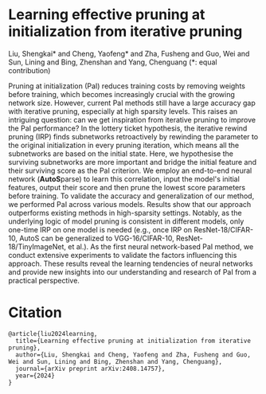 # Learning effective pruning at initialization from iterative pruning

Liu, Shengkai* and Cheng, Yaofeng* and Zha, Fusheng and Guo, Wei and Sun, Lining and Bing, Zhenshan and Yang, Chenguang
(*: equal contribution)
  
Pruning at initialization (PaI) reduces training costs by removing weights before training, which becomes increasingly crucial with the growing network size. However, current PaI methods still have a large accuracy gap with iterative pruning, especially at high sparsity levels. This raises an intriguing question: can we get inspiration from iterative pruning to improve the PaI performance? In the lottery ticket hypothesis, the iterative rewind pruning (IRP) finds subnetworks retroactively by rewinding the parameter to the original initialization in every pruning iteration, which means all the subnetworks are based on the initial state. Here, we hypothesise the surviving subnetworks are more important and bridge the initial feature and their surviving score as the PaI criterion. We employ an end-to-end neural network (**AutoS**parse) to learn this correlation, input the model's initial features, output their score and then prune the lowest score parameters before training. To validate the accuracy and generalization of our method, we performed PaI across various models. Results show that our approach outperforms existing methods in high-sparsity settings. Notably, as the underlying logic of model pruning is consistent in different models, only one-time IRP on one model is needed (e.g., once IRP on ResNet-18/CIFAR-10, AutoS can be generalized to VGG-16/CIFAR-10, ResNet-18/TinyImageNet, et al.). As the first neural network-based PaI method, we conduct extensive experiments to validate the factors influencing this approach. These results reveal the learning tendencies of neural networks and provide new insights into our understanding and research of PaI from a practical perspective.

# Citation
```
@article{liu2024learning,
  title={Learning effective pruning at initialization from iterative pruning},
  author={Liu, Shengkai and Cheng, Yaofeng and Zha, Fusheng and Guo, Wei and Sun, Lining and Bing, Zhenshan and Yang, Chenguang},
  journal={arXiv preprint arXiv:2408.14757},
  year={2024}
}
```

